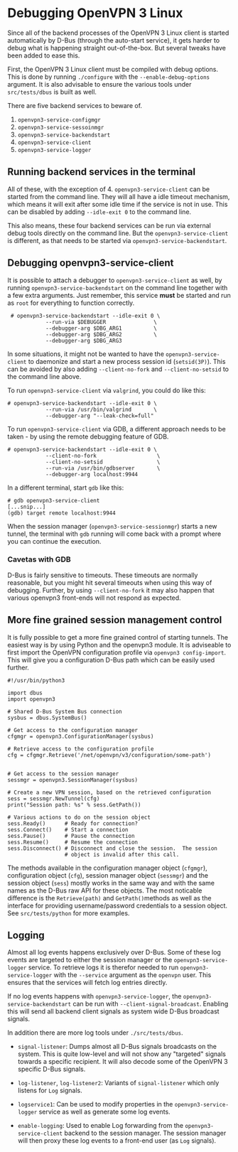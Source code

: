 Debugging OpenVPN 3 Linux
=========================

Since all of the backend processes of the OpenVPN 3 Linux client is started
automatically by D-Bus (through the auto-start service), it gets harder to debug
what is happening straight out-of-the-box.  But several tweaks have been added
to ease this.

First, the OpenVPN 3 Linux client must be compiled with debug options.  This is
done by running `./configure` with the `--enable-debug-options` argument.
It is also advisable to ensure the various tools under `src/tests/dbus` is
built as well.

There are five backend services to beware of.

  1. `openvpn3-service-configmgr`
  2. `openvpn3-service-sessoinmgr`
  3. `openvpn3-service-backendstart`
  4. `openvpn3-service-client`
  5. `openvpn3-service-logger`

## Running backend services in the terminal

All of these, with the exception of 4. `openvpn3-service-client` can be
started from the command line.  They will all have a idle timeout mechanism,
which means it will exit after some idle time if the service is not in use.
This can be disabled by adding `--idle-exit 0` to the command line.

This also means, these four backend services can be run via external debug tools
directly on the command line.   But the `openvpn3-service-client` is
different, as that needs to be started via `openvpn3-service-backendstart`.


## Debugging openvpn3-service-client

It is possible to attach a debugger to `openvpn3-service-client` as well, by
running `openvpn3-service-backendstart` on the command line together with a
few extra arguments.  Just remember, this service **must** be started and run as
`root` for everything to function correctly.

     # openvpn3-service-backendstart --idle-exit 0 \
                --run-via $DEBUGGER               \
                --debugger-arg $DBG_ARG1          \
                --debugger-arg $DBG_ARG2          \
                --debugger-arg $DBG_ARG3

In some situations, it might not be wanted to have the
`openvpn3-service-client` to daemonize and start a new process session id
(`setsid(3P)`).  This can be avoided by also adding `--client-no-fork` and
`--client-no-setsid` to the command line above.

To run `openvpn3-service-client` via `valgrind`, you could do like this:

    # openvpn3-service-backendstart --idle-exit 0 \
                --run-via /usr/bin/valgrind       \
                --debugger-arg "--leak-check=full"

To run `openvpn3-service-client` via GDB, a different approach needs to be
taken - by using the remote debugging feature of GDB.

    # openvpn3-service-backendstart --idle-exit 0 \
                --client-no-fork                   \
                --client-no-setsid                 \
                --run-via /usr/bin/gdbserver       \
                --debugger-arg localhost:9944

In a different terminal, start `gdb` like this:

    # gdb openvpn3-service-client
    [...snip...]
    (gdb) target remote localhost:9944

When the session manager (`openvpn3-service-sessionmgr`) starts a new
tunnel, the terminal with `gdb` running will come back with a prompt where you
can continue the execution.

### Cavetas with GDB
D-Bus is fairly sensitive to timeouts.  These timeouts are normally reasonable,
but you might hit several timeouts when using this way of debugging.  Further,
by using `--client-no-fork` it may also happen that various openvpn3
front-ends will not respond as expected.


## More fine grained session management control

It is fully possible to get a more fine grained control of starting tunnels.
The easiest way is by using Python and the openvpn3 module.  It is adviseable to
first import the OpenVPN configuration profile via `openvpn3 config-import`.
This will give you a configuration D-Bus path which can be easily used further.

    #!/usr/bin/python3
    
    import dbus
    import openvpn3
    
    # Shared D-Bus System Bus connection
    sysbus = dbus.SystemBus()
    
    # Get access to the configuration manager
    cfgmgr = openvpn3.ConfigurationManager(sysbus)
    
    # Retrieve access to the configuration profile
    cfg = cfgmgr.Retrieve('/net/openvpn/v3/configuration/some-path')
    
    
    # Get access to the session manager
    sessmgr = openvpn3.SessionManager(sysbus)
    
    # Create a new VPN session, based on the retrieved configuration
    sess = sessmgr.NewTunnel(cfg)
    print("Session path: %s" % sess.GetPath())
    
    # Various actions to do on the session object
    sess.Ready()      # Ready for connection?
    sess.Connect()    # Start a connection
    sess.Pause()      # Pause the connection
    sess.Resume()     # Resume the connection
    sess.Disconnect() # Disconnect and close the session.  The session
                      # object is invalid after this call.

The methods available in the configuration manager object (`cfgmgr`),
configuration object (`cfg`), session manager object (`sessmgr`) and the
session object (`sess`) mostly works in the same way and with the same names
as the D-Bus raw API for these objects.  The most noticable difference is the
`Retrieve(path)` and `GetPath()`methods as well as the interface for
providing username/password credentials to a session object.  See
`src/tests/python` for more examples.


## Logging

Almost all log events happens exclusively over D-Bus.  Some of these log events
are targeted to either the session manager or the `openvpn3-service-logger`
service.  To retrieve logs it is therefor needed to run
`openvpn3-service-logger` with the `--service` argument as the `openvpn`
user.  This ensures that the services will fetch log entries directly.

If no log events happens with `openvpn3-service-logger`, the
`openvpn3-service-backendstart` can be run with
`--client-signal-broadcast`.  Enabling this will send all backend client
signals as system wide D-Bus broadcast signals.

In addition there are more log tools under `./src/tests/dbus`.

  * `signal-listener`:  Dumps almost all D-Bus signals broadcasts on the
     system.  This is quite low-level and will not show any "targeted"
     signals towards a specific recipient.  It will also decode some
     of the OpenVPN 3 specific D-Bus signals.

  * `log-listener`, `log-listener2`:  Variants of `signal-listener` which
     only listens for `Log` signals.

  * `logservice1`:  Can be used to modify properties in the
    `openvpn3-service-logger` service as well as generate some log
     events.

  * `enable-logging`: Used to enable Log forwarding from the
    `openvpn3-service-client` backend to the session manager.  The session
     manager will then proxy these log events to a front-end user
     (as `Log` signals).
